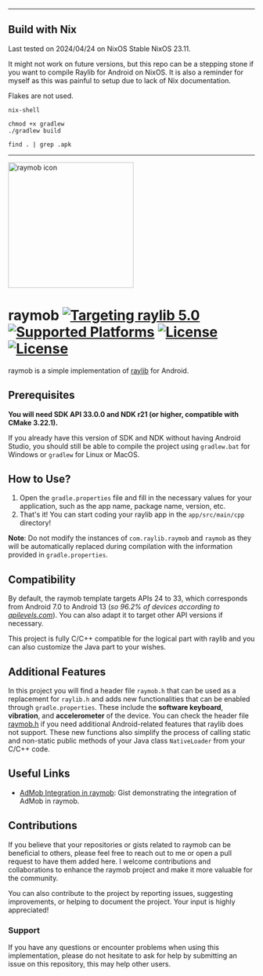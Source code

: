 
---

## Build with Nix

Last tested on 2024/04/24 on NixOS Stable NixOS 23.11.

It might not work on future versions, but this repo can be a stepping
stone if you want to compile Raylib for Android on NixOS. It is also a
reminder for myself as this was painful to setup due to lack of Nix
documentation.

Flakes are not used.

```
nix-shell

chmod +x gradlew
./gradlew build

find . | grep .apk
```

---

<img src="app/src/main/ic_launcher-playstore.png" alt="raymob icon" width="256" height="256">

# raymob [![Targeting raylib 5.0](https://img.shields.io/badge/raylib-5.0-3DDC84)](https://raylib.com) [![Supported Platforms](https://img.shields.io/badge/Platform-Android-3DDC84)](https://developer.android.com/) [![License](https://img.shields.io/badge/license-MIT-blue.svg)](LICENSE) [![License](https://img.shields.io/badge/license-zlib%2Flibpng-blue.svg)](LICENSE)

raymob is a simple implementation of [raylib](https://www.raylib.com/) for Android.

## Prerequisites

**You will need SDK API 33.0.0 and NDK r21 (or higher, compatible with CMake 3.22.1).**

If you already have this version of SDK and NDK without having Android Studio, you should still be able to compile the project using `gradlew.bat` for Windows or `gradlew` for Linux or MacOS.

## How to Use?

1. Open the `gradle.properties` file and fill in the necessary values for your application, such as the app name, package name, version, etc.
2. That's it! You can start coding your raylib app in the `app/src/main/cpp` directory!

**Note**: Do not modify the instances of `com.raylib.raymob` and `raymob` as they will be automatically replaced during compilation with the information provided in `gradle.properties`.

## Compatibility

By default, the raymob template targets APIs 24 to 33, which corresponds from Android 7.0 to Android 13 (_so 96.2% of devices according to [apilevels.com](https://apilevels.com/)_). You can also adapt it to target other API versions if necessary.

This project is fully C/C++ compatible for the logical part with raylib and you can also customize the Java part to your wishes.

## Additional Features

In this project you will find a header file `raymob.h` that can be used as a replacement for `raylib.h` and adds new functionalities that can be enabled through `gradle.properties`.
These include the **software keyboard**, **vibration**, and **accelerometer** of the device. You can check the header file [raymob.h](app/src/main/cpp/deps/raymob/raymob.h) if you need additional Android-related features that raylib does not support.
These new functions also simplify the process of calling static and non-static public methods of your Java class `NativeLoader` from your C/C++ code.

## Useful Links

- [AdMob Integration in raymob](https://gist.github.com/Bigfoot71/b3a658458ece93ddcb06f4c78f85076a): Gist demonstrating the integration of AdMob in raymob.

## Contributions

If you believe that your repositories or gists related to raymob can be beneficial to others, please feel free to reach out to me or open a pull request to have them added here.
I welcome contributions and collaborations to enhance the raymob project and make it more valuable for the community.

You can also contribute to the project by reporting issues, suggesting improvements, or helping to document the project. Your input is highly appreciated!

### Support

If you have any questions or encounter problems when using this implementation, please do not hesitate to ask for help by submitting an issue on this repository, this may help other users.
